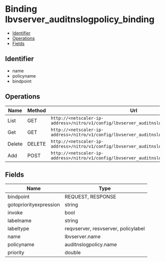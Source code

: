 # Binding lbvserver_auditnslogpolicy_binding

- [Identifier](#identifier)
- [Operations](#operations)
- [Fields](#fields)

## Identifier

- name
- policyname
- bindpoint

## Operations

| Name | Method | Url |
|----|----|----|
| List | GET | `http://<netscaler-ip-address>/nitro/v1/config/lbvserver_auditnslogpolicy_binding` |
| Get | GET | `http://<netscaler-ip-address>/nitro/v1/config/lbvserver_auditnslogpolicy_binding/<name>` |
| Delete | DELETE | `http://<netscaler-ip-address>/nitro/v1/config/lbvserver_auditnslogpolicy_binding/<name>` |
| Add | POST | `http://<netscaler-ip-address>/nitro/v1/config/lbvserver_auditnslogpolicy_binding` |

## Fields

| Name | Type |
|----|----|
| bindpoint | REQUEST, RESPONSE |
| gotopriorityexpression | string |
| invoke | bool |
| labelname | string |
| labeltype | reqvserver, resvserver, policylabel |
| name | lbvserver.name |
| policyname | auditnslogpolicy.name |
| priority | double |

